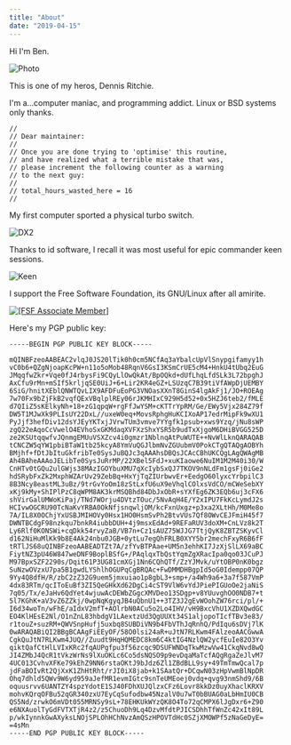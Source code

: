 ```yaml
---
title: "About"
date: "2019-04-15"
---
```


Hi I'm Ben.

![Photo](/images/ritchie.png)

This is one of my heros, Dennis Ritchie.

I'm a...computer maniac, and programming addict. Linux or BSD systems only thanks.

    // 
    // Dear maintainer:
    // 
    // Once you are done trying to 'optimise' this routine,
    // and have realized what a terrible mistake that was,
    // please increment the following counter as a warning
    // to the next guy:
    // 
    // total_hours_wasted_here = 16
    //

My first computer sported a physical turbo switch.

![DX2](/images/dx2.jpg)

Thanks to id software, I recall it was most useful for epic commander keen sessions.

![Keen](/images/keen.png)


I support the Free Software Foundation, its GNU/Linux after all amirite.

<a href="http://member.fsf.org">
  <img src="/images/fsf-12310.png" alt="[FSF Associate Member]">
</a>

Here's my PGP public key:

    -----BEGIN PGP PUBLIC KEY BLOCK-----
    
    mQINBFzeoAABEAC2vlqJ0JS20lTik0h0cm5NCfAq3aYbalcUpVlSnypgifamyy1h
    vC0b6+QZgNjoapKcPW+n11o5oMob48RqnV6GsI3KSmCrUE5cM4+HnkU4tUbq2EuG
    JMqqfwZkr+Vqe0fJ4rbysFi9CQyLlOwQkAt/BpOQkd+dUfLhqLfdSLk3L72bpghJ
    AxCfu9rMn+mSIf5krljqSE0UiJ+6+Lir2KR4eGZ+LSUzqC7B39tiVfAWpDjUEMBY
    6SiG/hnitXEblQNWTQvLIX9AFDFuEoPG3VNOasXXnT8GinS4lgAkFj1/JO+ROEAg
    7w70Fx9bZjFkB2vqfQExVBqlplREy06rJKMHIxC929H5d52+0x5HZJ6teb2/fMLE
    d7QIiZ5sKElkyNh+18+zG1qpqW+rgFfJwYSM+cKTTrYpRM/Ge/EWy5Vjx284Z79f
    DW5T1MJwXk9PLIsUY22DxL//uxeW0eq+MovsRphgHuKCIXoAP17edrMipFk9wXU1
    PyJjf3hefDiv12dsYJEyYKTxjJVrwTUm3vmve7YYgfk1psub+xws9Yzq/jNu8sWP
    zgQ22eAqoCcVwelO4EVhoSxGKMdaqXVFXzShxYSR5b9udTxXjgoM6DHiBVGG525D
    ze2KSUtqqwfvJQnmgEMUuVSXZcv4i0gmzr1NblnqAtPuWUTE++NvWlLknQARAQAB
    tCNCZW5qYW1pbiBTaW1tb25kcyA8YmVuQGJlbmNvZGUubmV0PokCTgQTAQgAOBYh
    BMjhf+fDtJbItuGkfribTe0SysJuBQJc3qAAAhsDBQsJCAcCBhUKCQgLAgQWAgMB
    Ah4BAheAAAoJELibTe0SysJuRrMP/22XBel5FdJ+xuKIaowe6NuIM1M2M40i30/W
    CnHTv0tGQu2ulGWjs38MAzIGOYbuXMU7qXcIybSxQJ7TKOV9nNLdFm1gsFj0iGe2
    hdSRybFxZk2MxphWZArUv29ZebBq+HxYjTqZIUrbwvEr+EedgO60lyxcYrbpilC3
    8B3Ncy8eastML3uBz/9trGvYoOm18zStLxfU6uX9eVhqlCOlxsVdCO/mCWeSebXY
    xKj9kMy+ShIPlPzC8qWPM8AK3krMSQBhd84DbJxObR+sYXfEg6ZK3EQb6uj3cFX6
    shVirGalUMWoKiPaj/TNd7WOrju4DVtzTOuc/5NvAqH4E/Y2xIPU7FkKcLymdJ2s
    HCIvwOGCRU90TcNaKvYRBA0OkNfjsnqwljOM/kcFxnUxgz+p3xa2XLtHh/M0Me8o
    7A/IL8X0OChjYxUSBJMIHOVy0Hsx1HO0HsmSvPh2BtvVUs7Qf8OWvCEJFmiH45f7
    DWNTBCdgF98nzkqu7bnkR4iubbDUH+4j9msxEdAd+9REFaRUV3doXM+CnLVz8k2T
    Ly6Rlf0KONSWi+cqDkk54rvyZaB/VB7n+Cz1sAUZ75WJJG7TtjQyK8ZBTZSKyvCl
    d162NiHuMlKk9b8E4Ak24nbu0JGB+0ytLu7egQhFRLB0XYY5br2mechFxyR6B6fF
    tRTlJS68uQINBFzeoAABEADTZt7A/zfYvBTPAae+UM5n3ehhKI7JzXjSlLX69aBC
    FiytNZ3pU46W847weDNF9BoplBSfG+/PAqlqxTbQstYqmZgXRacIpa0qo03JCuPJ
    M97BpxSZF2290s/Dqit61P3UG81cmXGj1Nn6CQhQTf/ZzYJMvk/uYtOBP0nK0bgz
    SuNzwOVzxU7pa5B1gwdLYShlhOGUPqCgBRQAc+FwDMMDHBgpId5oG0Idempp07QP
    9Yy4Q8dfH/R/zbC2zZ32G9uem5jmxuiao1p8gbL3+smp+/a4Wh9a6+3a7f587VmP
    4dx83RTm/qcIToEuBf3ZI5QeGHkXd62DgCi4cST9VlW6vYdJPiePIGUoOe2jaNiS
    7q05/Tx/eJaHv6QdYet4wjuwAcDEWbZGgcXMVDeo13SDgp+v8YUuvghOO0NDB7+t
    5l7KGhK+aV3vZ6ZZkj/0wpNqKgyqJB4uQbnU1++3TZ3J2gEvWOohZW76rci/pl/+
    I6d34woTn/wFhE/aIdxV2mfT+AOlrbN0ACu5o2Lo4IHV/vH9BxcVhU1XZDXQwdGC
    EO4KlHEsE2Nl/O1nZnL83hbdgV1LAextzUd3QgUUXt34S1aljopoTIcfTBv3e83/
    r1touZ+suzRM+QWVSnpHufj5uxbq8SUBDiVN9b4FbVThJqRnhQ/PdIqu6sDVj7lK
    0wARAQABiQI2BBgBCAAgFiEEyOF/58O0lsi24aR+uJtN7RLKwm4FAlzeoAACGwwA
    CgkQuJtN7RLKwm4JUQ//Zuudt9HqHQMEDC8km6C4ktIG4NzlQW2ycfEuIe82O3Yv
    qiktQafCtHlLVIxKRc2fqAUPgfpu3f56zcqc9DSUFWNDqTkwMzwVw41CkqNvd8wQ
    JI4ZMbJ4QcR1tVkzWrNs9lXuOKLc6Co5dsNQSO9p9evDqaMaTcfAQgRgaZeJlvM7
    4UC013CvhvXFKe79kEhZ9NN6rstaOKtJ9bJdz6Zl1ZBdBLL9sy+49TmTmwQcal7p
    jdFaBOIvRt2QjXxK1ZhHtRht/rJI0iX8jab+k1SAatQr+DCqwN03zHpVwmBlNpDR
    Ohq7dhld5QWv9W6yd959aJefMR1evmIGtc9snTeUMEoej0vdq+qvg93nmShd9/6B
    oquusrvv6UANTZY4spzYdotE1SJ40FDhXUJQlzxCFz6Lovr8kkDz0uyXhaclKRXV
    mohvKQrqOFBu52qGR340zxU7EyCqSufodbw45NzalV0u7wT0bBUAG0aLbHmIU0CB
    QS5Nd/zrwkO6mVDt055MRNSy9sL+78EHKUkWYzQK8O4To72qCMPX6lJgDxr6+Z90
    e6NXAuolTyGdFVTXTjR4z2/z5ChuoDh9Lq4DzvMfdtPJICSDhhTfWnZc42xIt89L
    p/wkIynnkGwAXyksLNOjSPLOhHChNvzAmQSzHPOVTdHc0SZjXMOWPf5zNaGeDyE=
    =4sMn
    -----END PGP PUBLIC KEY BLOCK-----

